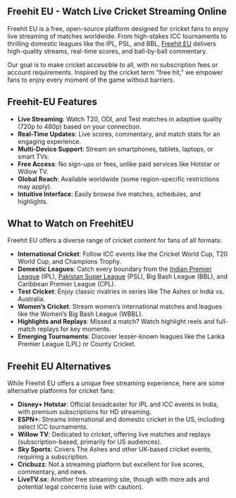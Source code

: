 <h2><strong>Freehit EU - Watch Live Cricket Streaming Online</strong></h2>
<p>Freehit EU is a free, open-source platform designed for cricket fans to enjoy live streaming of matches worldwide. From high-stakes ICC tournaments to thrilling domestic leagues like the IPL, PSL, and BBL, <a href="https://freehiteu.org/">Freehit EU</a> delivers high-quality streams, real-time scores, and ball-by-ball commentary.</p>
<p>Our goal is to make cricket accessible to all, with no subscription fees or account requirements. Inspired by the cricket term "free hit," we empower fans to enjoy every moment of the game without barriers.</p>
<h2><strong>Freehit-EU Features</strong></h2>
<ul>
<li><strong>Live Streaming</strong>: Watch T20, ODI, and Test matches in adaptive quality (720p to 480p) based on your connection.</li>
<li><strong>Real-Time Updates</strong>: Live scores, commentary, and match stats for an engaging experience.</li>
<li><strong>Multi-Device Support</strong>: Stream on smartphones, tablets, laptops, or smart TVs.</li>
<li><strong>Free Access</strong>: No sign-ups or fees, unlike paid services like Hotstar or Willow TV.</li>
<li><strong>Global Reach</strong>: Available worldwide (some region-specific restrictions may apply).</li>
<li><strong>Intuitive Interface</strong>: Easily browse live matches, schedules, and highlights.</li>
</ul>
<h2><strong>What to Watch on FreehitEU</strong></h2>
<p>Freehit EU offers a diverse range of cricket content for fans of all formats:</p>
<ul>
<li><strong>International Cricket</strong>: Follow ICC events like the Cricket World Cup, T20 World Cup, and Champions Trophy.</li>
<li><strong>Domestic Leagues</strong>: Catch every boundary from the <a href="https://freehiteu.org/indian-premier-league/">Indian Premier League</a> (IPL), <a href="https://freehiteu.org/pakistan-super-league/">Pakistan Super League</a> (PSL), Big Bash League (BBL), and Caribbean Premier League (CPL).</li>
<li><strong>Test Cricket</strong>: Enjoy classic rivalries in series like The Ashes or India vs. Australia.</li>
<li><strong>Women&rsquo;s Cricket</strong>: Stream women&rsquo;s international matches and leagues like the Women&rsquo;s Big Bash League (WBBL).</li>
<li><strong>Highlights and Replays</strong>: Missed a match? Watch highlight reels and full-match replays for key moments.</li>
<li><strong>Emerging Tournaments</strong>: Discover lesser-known leagues like the Lanka Premier League (LPL) or County Cricket.</li>
</ul>
<h2><strong>Freehit EU Alternatives</strong></h2>
<p>While Freehit EU offers a unique free streaming experience, here are some alternative platforms for cricket fans:</p>
<ul>
<li><strong>Disney+ Hotstar</strong>: Official broadcaster for IPL and ICC events in India, with premium subscriptions for HD streaming.</li>
<li><strong>ESPN+</strong>: Streams international and domestic cricket in the US, including select ICC tournaments.</li>
<li><strong>Willow TV</strong>: Dedicated to cricket, offering live matches and replays (subscription-based, primarily for US audiences).</li>
<li><strong>Sky Sports</strong>: Covers The Ashes and other UK-based cricket events, requiring a subscription.</li>
<li><strong>Cricbuzz</strong>: Not a streaming platform but excellent for live scores, commentary, and news.</li>
<li><strong>LiveTV.sx</strong>: Another free streaming site, though with more ads and potential legal concerns (use with caution).</li>
</ul>
<p>&nbsp;</p>
